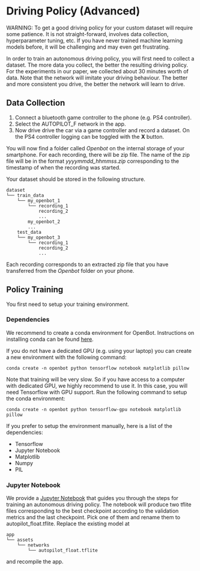 
# Driving Policy (Advanced)
WARNING: To get a good driving policy for your custom dataset will require some patience. It is not straight-forward, involves data collection, hyperparameter tuning, etc. If you have never trained machine learning models before, it will be challenging and may even get frustrating. 

In order to train an autonomous driving policy, you will first need to collect a dataset. The more data you collect, the better the resulting driving policy. For the experiments in our paper, we collected about 30 minutes worth of data. Note that the network will imitate your driving behaviour. The better and more consistent you drive, the better the network will learn to drive. 

## Data Collection
1. Connect a bluetooth game controller to the phone (e.g. PS4 controller). 
2. Select the AUTOPILOT_F network in the app.
3. Now drive drive the car via a game controller and record a dataset. On the PS4 controller logging can be toggled with the **X** button.

You will now find a folder called *Openbot* on the internal storage of your smartphone. For each recording, there will be zip file. The name of the zip file will be in the format *yyyymmdd_hhmmss.zip* corresponding to the timestamp of when the recording was started. 

Your dataset should be stored in the following structure.
```
dataset
└── train_data
	└── my_openbot_1
		└── recording_1
		    recording_2
		    ...
	    my_openbot_2
	    ...
	test_data
	└── my_openbot_3
		└── recording_1
		    recording_2
		    ...
```

Each recording corresponds to an extracted zip file that you have transferred from the *Openbot* folder on your phone.

## Policy Training
You first need to setup your training environment. 

### Dependencies
We recommend to create a conda environment for OpenBot. Instructions on installing conda can be found [here](https://docs.conda.io/projects/conda/en/latest/user-guide/install/).


If you do not have a dedicated GPU (e.g. using your laptop) you can create a new environment with the following command:
```
conda create -n openbot python tensorflow notebook matplotlib pillow
```
Note that training will be very slow. So if you have access to a computer with dedicated GPU, we highly recommend to use it. In this case, you will need Tensorflow with GPU support. Run the following command to setup the conda environment:
```
conda create -n openbot python tensorflow-gpu notebook matplotlib pillow
```

If you prefer to setup the environment manually, here is a list of the dependencies:
- Tensorflow
- Jupyter Notebook
- Matplotlib
- Numpy
- PIL

### Jupyter Notebook
We provide a [Jupyter Notebook](policy_learning.ipynb) that guides you through the steps for training an autonomous driving policy. The notebook will produce two tflite files corresponding to the best checkpoint according to the validation metrics and the last checkpoint. Pick one of them and rename them to autopilot_float.tflite. Replace the existing model at
```
app
└── assets
	└── networks
		└── autopilot_float.tflite
```
and recompile the app. 
